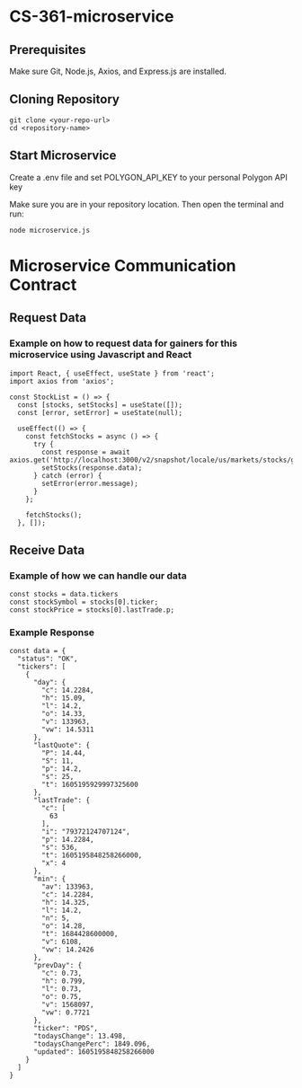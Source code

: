 # CS-361-microservice
## Prerequisites
Make sure Git, Node.js, Axios, and Express.js are installed.

## Cloning Repository
```
git clone <your-repo-url>
cd <repository-name>
```
## Start Microservice
Create a .env file and set POLYGON_API_KEY to your personal Polygon API key

Make sure you are in your repository location. Then open the terminal and run:
```
node microservice.js
```
# Microservice Communication Contract
## Request Data
### Example on how to request data for gainers for this microservice using Javascript and React
```
import React, { useEffect, useState } from 'react';
import axios from 'axios';

const StockList = () => {
  const [stocks, setStocks] = useState([]);
  const [error, setError] = useState(null);

  useEffect(() => {
    const fetchStocks = async () => {
      try {
        const response = await axios.get('http://localhost:3000/v2/snapshot/locale/us/markets/stocks/gainers');
        setStocks(response.data);
      } catch (error) {
        setError(error.message);
      }
    };

    fetchStocks();
  }, []);

```

## Receive Data
### Example of how we can handle our data
```
const stocks = data.tickers
const stockSymbol = stocks[0].ticker;
const stockPrice = stocks[0].lastTrade.p;
```

### Example Response
```
const data = {
  "status": "OK",
  "tickers": [
    {
      "day": {
        "c": 14.2284,
        "h": 15.09,
        "l": 14.2,
        "o": 14.33,
        "v": 133963,
        "vw": 14.5311
      },
      "lastQuote": {
        "P": 14.44,
        "S": 11,
        "p": 14.2,
        "s": 25,
        "t": 1605195929997325600
      },
      "lastTrade": {
        "c": [
          63
        ],
        "i": "79372124707124",
        "p": 14.2284,
        "s": 536,
        "t": 1605195848258266000,
        "x": 4
      },
      "min": {
        "av": 133963,
        "c": 14.2284,
        "h": 14.325,
        "l": 14.2,
        "n": 5,
        "o": 14.28,
        "t": 1684428600000,
        "v": 6108,
        "vw": 14.2426
      },
      "prevDay": {
        "c": 0.73,
        "h": 0.799,
        "l": 0.73,
        "o": 0.75,
        "v": 1568097,
        "vw": 0.7721
      },
      "ticker": "PDS",
      "todaysChange": 13.498,
      "todaysChangePerc": 1849.096,
      "updated": 1605195848258266000
    }
  ]
}
```


